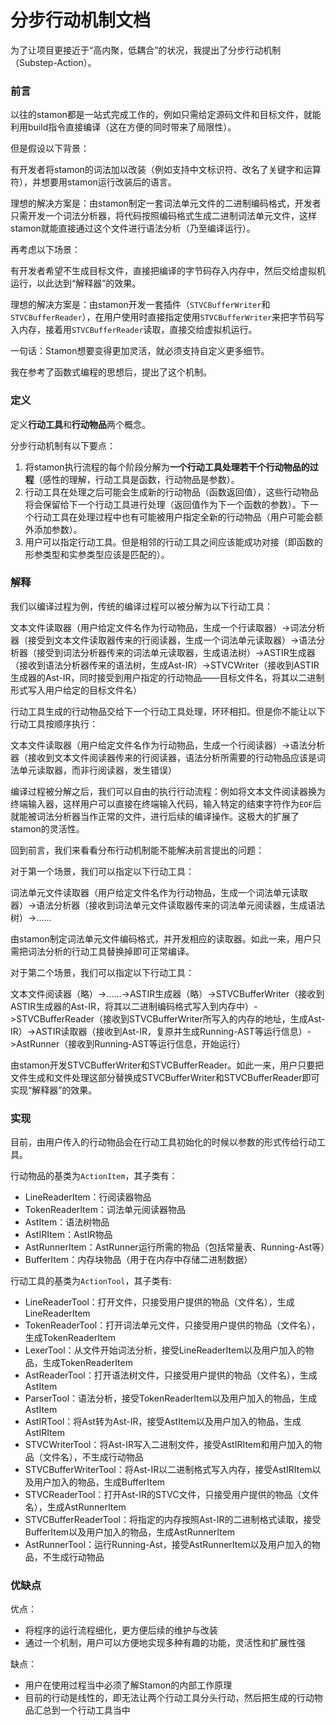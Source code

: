 <!--
 * @Name: 
 * @Copyright: 
 * @Author: 
 * @Date: 03/11/24 12:57
 * @Description: 
-->
# 分步行动机制文档

为了让项目更接近于“高内聚，低耦合”的状况，我提出了分步行动机制（Substep-Action）。

### 前言

以往的stamon都是一站式完成工作的，例如只需给定源码文件和目标文件，就能利用build指令直接编译（这在方便的同时带来了局限性）。

但是假设以下背景：

有开发者将stamon的词法加以改装（例如支持中文标识符、改名了关键字和运算符），并想要用stamon运行改装后的语言。

理想的解决方案是：由stamon制定一套词法单元文件的二进制编码格式，开发者只需开发一个词法分析器，将代码按照编码格式生成二进制词法单元文件，这样stamon就能直接通过这个文件进行语法分析（乃至编译运行）。

再考虑以下场景：

有开发者希望不生成目标文件，直接把编译的字节码存入内存中，然后交给虚拟机运行，以此达到“解释器”的效果。

理想的解决方案是：由stamon开发一套插件（``STVCBufferWriter``和``STVCBufferReader``），在用户使用时直接指定使用``STVCBufferWriter``来把字节码写入内存，接着用``STVCBufferReader``读取，直接交给虚拟机运行。

一句话：Stamon想要变得更加灵活，就必须支持自定义更多细节。

我在参考了函数式编程的思想后，提出了这个机制。

### 定义

定义**行动工具**和**行动物品**两个概念。

分步行动机制有以下要点：

1. 将stamon执行流程的每个阶段分解为**一个行动工具处理若干个行动物品的过程**（感性的理解，行动工具是函数，行动物品是参数）。
2. 行动工具在处理之后可能会生成新的行动物品（函数返回值），这些行动物品将会保留给下一个行动工具进行处理（返回值作为下一个函数的参数）。下一个行动工具在处理过程中也有可能被用户指定全新的行动物品（用户可能会额外添加参数）。
3. 用户可以指定行动工具。但是相邻的行动工具之间应该能成功对接（即函数的形参类型和实参类型应该是匹配的）。

### 解释

我们以编译过程为例，传统的编译过程可以被分解为以下行动工具：

文本文件读取器（用户给定文件名作为行动物品，生成一个行读取器）->词法分析器（接受到文本文件读取器传来的行阅读器，生成一个词法单元读取器）->语法分析器（接受到词法分析器传来的词法单元读取器，生成语法树）->ASTIR生成器（接收到语法分析器传来的语法树，生成Ast-IR）->STVCWriter（接收到ASTIR生成器的Ast-IR，同时接受到用户指定的行动物品——目标文件名，将其以二进制形式写入用户给定的目标文件名）

行动工具生成的行动物品交给下一个行动工具处理，环环相扣。但是你不能让以下行动工具按顺序执行：

文本文件读取器（用户给定文件名作为行动物品，生成一个行阅读器）->语法分析器（接收到文本文件阅读器传来的行阅读器，语法分析所需要的行动物品应该是词法单元读取器，而非行阅读器，发生错误）

编译过程被分解之后，我们可以自由的执行行动流程：例如将文本文件阅读器换为终端输入器，这样用户可以直接在终端输入代码，输入特定的结束字符作为``EOF``后就能被词法分析器当作正常的文件，进行后续的编译操作。这极大的扩展了stamon的灵活性。

回到前言，我们来看看分布行动机制能不能解决前言提出的问题：

对于第一个场景，我们可以指定以下行动工具：

词法单元文件读取器（用户给定文件名作为行动物品，生成一个词法单元读取器）->语法分析器（接收到词法单元文件读取器传来的词法单元阅读器，生成语法树）->......

由stamon制定词法单元文件编码格式，并开发相应的读取器。如此一来，用户只需把词法分析的行动工具替换掉即可正常编译。

对于第二个场景，我们可以指定以下行动工具：

文本文件阅读器（略）->......->ASTIR生成器（略）->STVCBufferWriter（接收到ASTIR生成器的Ast-IR，将其以二进制编码格式写入到内存中）->STVCBufferReader（接收到STVCBufferWriter所写入的内存的地址，生成Ast-IR）->ASTIR读取器（接收到Ast-IR，复原并生成Running-AST等运行信息）->AstRunner（接收到Running-AST等运行信息，开始运行）

由stamon开发STVCBufferWriter和STVCBufferReader。如此一来，用户只要把文件生成和文件处理这部分替换成STVCBufferWriter和STVCBufferReader即可实现“解释器”的效果。

### 实现

目前，由用户传入的行动物品会在行动工具初始化的时候以参数的形式传给行动工具。

行动物品的基类为``ActionItem``，其子类有：

* LineReaderItem：行阅读器物品
* TokenReaderItem：词法单元阅读器物品
* AstItem：语法树物品
* AstIRItem：AstIR物品
* AstRunnerItem：AstRunner运行所需的物品（包括常量表、Running-Ast等）
* BufferItem：内存块物品（用于在内存中存储二进制数据）

行动工具的基类为``ActionTool``，其子类有:

* LineReaderTool：打开文件，只接受用户提供的物品（文件名），生成LineReaderItem
* TokenReaderTool：打开词法单元文件，只接受用户提供的物品（文件名），生成TokenReaderItem
* LexerTool：从文件开始词法分析，接受LineReaderItem以及用户加入的物品，生成TokenReaderItem
* AstReaderTool：打开语法树文件，只接受用户提供的物品（文件名），生成AstItem
* ParserTool：语法分析，接受TokenReaderItem以及用户加入的物品，生成AstItem
* AstIRTool：将Ast转为Ast-IR，接受AstItem以及用户加入的物品，生成AstIRItem
* STVCWriterTool：将Ast-IR写入二进制文件，接受AstIRItem和用户加入的物品（文件名），不生成行动物品
* STVCBufferWriterTool：将Ast-IR以二进制格式写入内存，接受AstIRItem以及用户加入的物品，生成BufferItem
* STVCReaderTool：打开Ast-IR的STVC文件，只接受用户提供的物品（文件名），生成AstRunnerItem
* STVCBufferReaderTool：将指定的内存按照Ast-IR的二进制格式读取，接受BufferItem以及用户加入的物品，生成AstRunnerItem
* AstRunnerTool：运行Running-Ast，接受AstRunnerItem以及用户加入的物品，不生成行动物品

### 优缺点

优点：

* 将程序的运行流程细化，更方便后续的维护与改装
* 通过一个机制，用户可以方便地实现多种有趣的功能，灵活性和扩展性强

缺点：

* 用户在使用过程当中必须了解Stamon的内部工作原理
* 目前的行动是线性的，即无法让两个行动工具分头行动，然后把生成的行动物品汇总到一个行动工具当中
